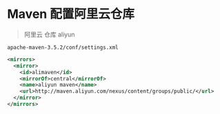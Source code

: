 # Maven 配置阿里云仓库

> 阿里云 仓库 aliyun

`apache-maven-3.5.2/conf/settings.xml`
```xml
<mirrors>
  <mirror>
    <id>alimaven</id>
	<mirrorOf>central</mirrorOf>
    <name>aliyun maven</name>
    <url>http://maven.aliyun.com/nexus/content/groups/public/</url>
  </mirror>
</mirrors>
```
